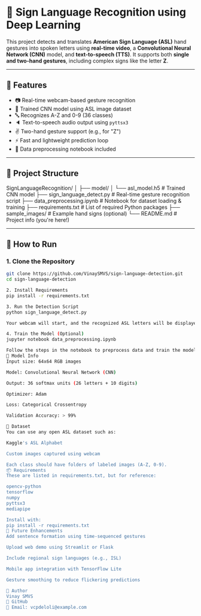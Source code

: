 # 🤟 Sign Language Recognition using Deep Learning

This project detects and translates **American Sign Language (ASL)** hand gestures into spoken letters using **real-time video**, a **Convolutional Neural Network (CNN)** model, and **text-to-speech (TTS)**. It supports both **single and two-hand gestures**, including complex signs like the letter **Z**.

---

## 🔧 Features

- 📷 Real-time webcam-based gesture recognition
- 🧠 Trained CNN model using ASL image dataset
- 🔤 Recognizes A-Z and 0-9 (36 classes)
- 🔈 Text-to-speech audio output using `pyttsx3`
- ✌️ Two-hand gesture support (e.g., for "Z")
- ⚡ Fast and lightweight prediction loop
- 🧼 Data preprocessing notebook included

---

## 📁 Project Structure

SignLanguageRecognition/
│
├── model/
│ └── asl_model.h5 # Trained CNN model
├── sign_language_detect.py # Real-time gesture recognition script
├── data_preprocessing.ipynb # Notebook for dataset loading & training
├── requirements.txt # List of required Python packages
├── sample_images/ # Example hand signs (optional)
└── README.md # Project info (you're here!)


---

## 🚀 How to Run

### 1. Clone the Repository

```bash
git clone https://github.com/VinaySMVS/sign-language-detection.git
cd sign-language-detection

2. Install Requirements
pip install -r requirements.txt

3. Run the Detection Script
python sign_language_detect.py

Your webcam will start, and the recognized ASL letters will be displayed and spoken.

4. Train the Model (Optional)
jupyter notebook data_preprocessing.ipynb

Follow the steps in the notebook to preprocess data and train the model. The final model will be saved as asl_model.h5.
🧠 Model Info
Input size: 64x64 RGB images

Model: Convolutional Neural Network (CNN)

Output: 36 softmax units (26 letters + 10 digits)

Optimizer: Adam

Loss: Categorical Crossentropy

Validation Accuracy: > 99%

🎯 Dataset
You can use any open ASL dataset such as:

Kaggle's ASL Alphabet

Custom images captured using webcam

Each class should have folders of labeled images (A-Z, 0-9).
📦 Requirements
These are listed in requirements.txt, but for reference:

opencv-python
tensorflow
numpy
pyttsx3
mediapipe

Install with:
pip install -r requirements.txt
🧠 Future Enhancements
Add sentence formation using time-sequenced gestures

Upload web demo using Streamlit or Flask

Include regional sign languages (e.g., ISL)

Mobile app integration with TensorFlow Lite

Gesture smoothing to reduce flickering predictions

👤 Author
Vinay SMVS
🔗 GitHub
📧 Email: vcpdeloli@example.com